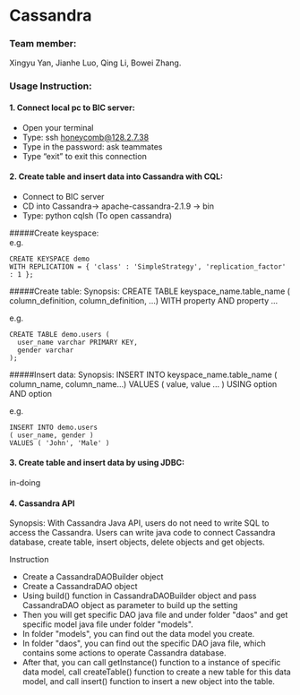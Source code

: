 # Cassandra

### Team member:
  Xingyu Yan,
  Jianhe Luo,
  Qing Li,
  Bowei Zhang.


### Usage Instruction:

#### 1. Connect local pc to BIC server:
- Open your terminal
- Type: ssh honeycomb@128.2.7.38
- Type in the password: ask teammates
- Type “exit” to exit this connection 

#### 2. Create table and insert data into Cassandra with CQL:
- Connect to BIC server
- CD into Cassandra-> apache-cassandra-2.1.9 -> bin
- Type: python cqlsh (To open cassandra)

#####Create keyspace:  
e.g. 
```
CREATE KEYSPACE demo
WITH REPLICATION = { 'class' : 'SimpleStrategy', 'replication_factor' : 1 };
```
#####Create table:
Synopsis:
CREATE TABLE keyspace_name.table_name 
( column_definition, column_definition, ...)
WITH property AND property ...

e.g.
```
CREATE TABLE demo.users (
  user_name varchar PRIMARY KEY,
  gender varchar
);
```
#####Insert data:
Synopsis:
INSERT INTO keyspace_name.table_name
( column_name, column_name...)
VALUES ( value, value ... )
USING option AND option

e.g.
```
INSERT INTO demo.users 
( user_name, gender )
VALUES ( 'John', 'Male' )
```
#### 3. Create table and insert data by using JDBC:

in-doing 

#### 4. Cassandra API

Synopsis: With Cassandra Java API, users do not need to write SQL to access the Cassandra. Users can write java code to connect Cassandra database, create table, insert objects, delete objects and get objects.



Instruction

* Create a CassandraDAOBuilder object
* Create a CassandraDAO object
* Using build() function in CassandraDAOBuilder object and pass CassandraDAO object as parameter to build up the setting
* Then you will get specific DAO java file and under folder "daos" and get specific model java file under folder "models".
* In folder "models", you can find out the data model you create.
* In folder "daos", you can find out the specific DAO java file, which contains some actions to operate Cassandra database.
* After that, you can call getInstance() function to a instance of specific data model, call createTable() function to create a new table for this data model, and call insert() function to insert a new object into the table.
